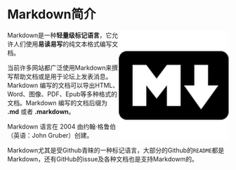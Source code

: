 # Markdown简介

<img src="Images/0-1.png" align="right" alt="Arduino logo" width="250px"/>

Markdown是一种**轻量级标记语言**，它允许人们使用**易读易写**的纯文本格式编写文档。

当前许多网站都广泛使用Markdown来撰写帮助文档或是用于论坛上发表消息。Markdown 编写的文档可以导出HTML、Word、图像、PDF、Epub等多种格式的文档。Markdown 编写的文档后缀为 **.md** 或者 **.markdown**。

Markdown 语言在 2004 由约翰·格鲁伯（英语：John Gruber）创建。

Markdown尤其是受Github青睐的一种标记语言，大部分的Github的`README`都是Markdown，还有GitHub的issue及各种文档也是支持Markdowm的。
